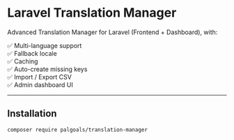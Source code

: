 # Laravel Translation Manager

Advanced Translation Manager for Laravel (Frontend + Dashboard), with:

✅ Multi-language support  
✅ Fallback locale  
✅ Caching  
✅ Auto-create missing keys  
✅ Import / Export CSV  
✅ Admin dashboard UI  

---

## Installation

```bash
composer require palgoals/translation-manager
